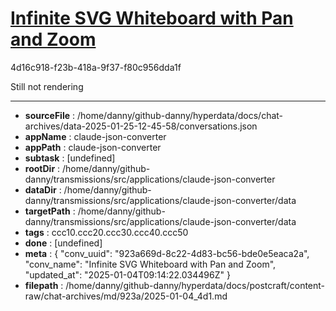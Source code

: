 # [Infinite SVG Whiteboard with Pan and Zoom](https://claude.ai/chat/923a669d-8c22-4d83-bc56-bde0e5eaca2a)

4d16c918-f23b-418a-9f37-f80c956dda1f

Still not rendering

---

* **sourceFile** : /home/danny/github-danny/hyperdata/docs/chat-archives/data-2025-01-25-12-45-58/conversations.json
* **appName** : claude-json-converter
* **appPath** : claude-json-converter
* **subtask** : [undefined]
* **rootDir** : /home/danny/github-danny/transmissions/src/applications/claude-json-converter
* **dataDir** : /home/danny/github-danny/transmissions/src/applications/claude-json-converter/data
* **targetPath** : /home/danny/github-danny/transmissions/src/applications/claude-json-converter/data
* **tags** : ccc10.ccc20.ccc30.ccc40.ccc50
* **done** : [undefined]
* **meta** : {
  "conv_uuid": "923a669d-8c22-4d83-bc56-bde0e5eaca2a",
  "conv_name": "Infinite SVG Whiteboard with Pan and Zoom",
  "updated_at": "2025-01-04T09:14:22.034496Z"
}
* **filepath** : /home/danny/github-danny/hyperdata/docs/postcraft/content-raw/chat-archives/md/923a/2025-01-04_4d1.md